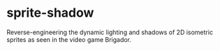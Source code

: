 # sprite-shadow
Reverse-engineering the dynamic lighting and shadows of 2D isometric sprites as seen in the video game Brigador.
